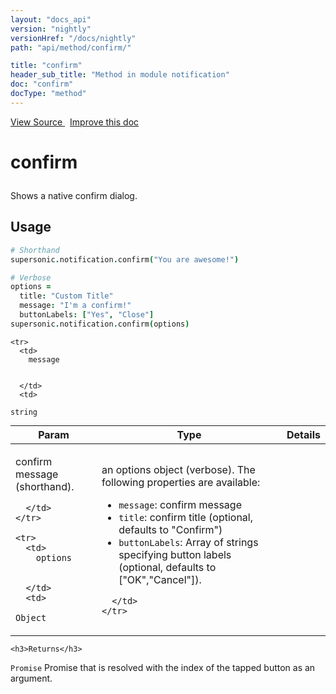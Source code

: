 ```yaml
---
layout: "docs_api"
version: "nightly"
versionHref: "/docs/nightly"
path: "api/method/confirm/"

title: "confirm"
header_sub_title: "Method in module notification"
doc: "confirm"
docType: "method"
---
```


<div class="improve-docs">
  <a href='http://github.com/driftyco/ionic/tree/master/dist/supersonic.js#L8976'>
    View Source
  </a>
  &nbsp;
  <a href='http://github.com/driftyco/ionic/edit/master/dist/supersonic.js#L8976'>
    Improve this doc
  </a>
</div>




<h1 class="api-title">

  confirm



</h1>





Shows a native confirm dialog.









## Usage
```coffeescript
# Shorthand
supersonic.notification.confirm("You are awesome!")

# Verbose
options =
  title: "Custom Title"
  message: "I'm a confirm!"
  buttonLabels: ["Yes", "Close"]
supersonic.notification.confirm(options)
```


  
    

    
<table class="table" style="margin:0;">
  <thead>
    <tr>
      <th>Param</th>
      <th>Type</th>
      <th>Details</th>
    </tr>
  </thead>
  <tbody>
    
    <tr>
      <td>
        message
        
        
      </td>
      <td>
        
  <code>string</code>
      </td>
      <td>
        <p>confirm message (shorthand).</p>

        
      </td>
    </tr>
    
    <tr>
      <td>
        options
        
        
      </td>
      <td>
        
  <code>Object</code>
      </td>
      <td>
        <p>an options object (verbose). The following properties are available:</p>
<ul>
<li><code>message</code>: confirm message</li>
<li><code>title</code>: confirm title (optional, defaults to &quot;Confirm&quot;)</li>
<li><code>buttonLabels</code>: Array of strings specifying button labels (optional, defaults to [&quot;OK&quot;,&quot;Cancel&quot;]).</li>
</ul>

        
      </td>
    </tr>
    
  </tbody>
</table>

    

    <h3>Returns</h3>

  <code>Promise</code> Promise that is resolved with the index of the tapped button as an argument.


  
  
  







  






